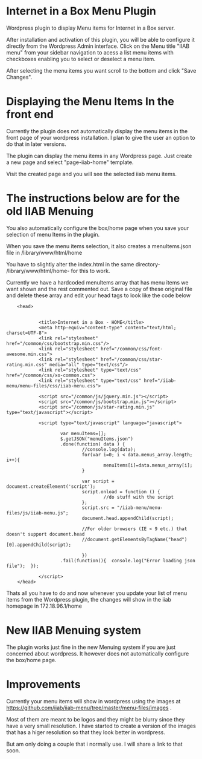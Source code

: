 # Internet in a Box Menu Plugin

Wordpress plugin to display Menu items for Internet in a Box server.

After installation and activation of this plugin, you will be able to configure it directly from the Wordpress Admin interface.
Click on the Menu title "IIAB menu" from your sidebar navigation to acess a list menu items with checkboxes enabling you to select or deselect a menu item.

After selecting the menu items you want scroll to the bottom and click "Save Changes".  


# Displaying the Menu Items In the front end

Currently the plugin does not automatically display the menu items in the front page of your wordpress installation. I plan to give the user an option to do that in later versions.

The plugin can display the menu items in any Wordpress page. Just create a new page and select "page-iiab-home" template.

Visit the created page and you will see the selected iiab menu items.



# The instructions below are for the old IIAB Menuing 
You also automatically configure the box/home page when you save your selection of menu Items in the plugin. 

When you save the menu items selection, it also creates a menuItems.json file in /library/www/html/home

You have to slightly alter the index.html in the same directory- /library/www/html/home- for this to work.

Currently we have a hardcoded menuItems array that has menu items we want shown and the rest commented out. 
Save a copy of these original file and delete these array and edit your head tags to look like the code below

        <head>


                <title>Internet in a Box - HOME</title>
                <meta http-equiv="content-type" content="text/html; charset=UTF-8">
                <link rel="stylesheet" href="/common/css/bootstrap.min.css"/>
                <link rel="stylesheet" href="/common/css/font-awesome.min.css">
                <link rel="stylesheet" href="/common/css/star-rating.min.css" media="all" type="text/css"/>
                <link rel="stylesheet" type="text/css" href="/common/css/xo-common.css">
                <link rel="stylesheet" type="text/css" href="/iiab-menu/menu-files/css/iiab-menu.css">

                <script src="/common/js/jquery.min.js"></script>
                <script src="/common/js/bootstrap.min.js"></script>
                <script src="/common/js/star-rating.min.js" type="text/javascript"></script>

                <script type="text/javascript" language="javascript">

                        var menuItems=[];
                        $.getJSON("menuItems.json")
                        .done(function( data ) {
                                //console.log(data);
                                for(var i=0; i < data.menus_array.length; i++){
                                        menuItems[i]=data.menus_array[i];
                                }

                                var script = document.createElement('script');
                                script.onload = function () {
                                        //do stuff with the script
                                };
                                script.src = "/iiab-menu/menu-files/js/iiab-menu.js";
                                document.head.appendChild(script);

                                //For older browsers (IE < 9 etc.) that doesn't support document.head
                                //document.getElementsByTagName("head")[0].appendChild(script);

                                })
                        .fail(function(){  console.log("Error loading json file");  });

                </script>
        </head>
    
Thats all you have to do and now whenever you update your list of menu items from the Wordpress plugin, the changes will show in the iiab homepage in 172.18.96.1/home  


# New IIAB Menuing system
The plugin works just fine in the new Menuing system if you are just concerned about wordpress.  It however does not automatically configure the box/home   page.


# Improvements
Currently your menu items will show in wordpress using the images at https://github.com/iiab/iiab-menu/tree/master/menu-files/images . 

Most of them are meant to be logos and they might be blurry since they have a very small resolution. I have started to create a version of the images that has a 
higer resolution so that they look better in wordpress.

But am only doing a couple that i normally use. I will share a link to that soon.
